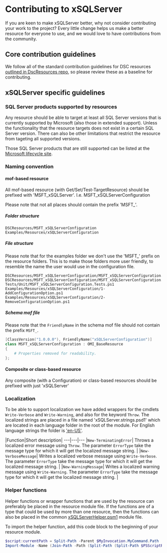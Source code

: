 # Contributing to xSQLServer

If you are keen to make xSQLServer better, why not consider contributing your work to the project? Every little change helps us make a better resource for everyone to use, and we would love to have contributions from the community.

## Core contribution guidelines

We follow all of the standard contribution guidelines for DSC resources [outlined in DscResources repo](https://github.com/PowerShell/DscResources/blob/master/CONTRIBUTING.md), so please review these as a baseline for contributing.

## xSQLServer specific guidelines

### SQL Server products supported by resources

Any resource should be able to target at least all SQL Server versions that is currently supported by Microsoft (also those in extended support).
Unless the functionality that the resource targets does not exist in a certain SQL Server version.
There can also be other limitations that restrict the resource from tageting all supported versions.

Those SQL Server products that are still supported can be listed at the [Microsoft lifecycle site](https://support.microsoft.com/en-us/lifecycle/search?alpha=SQL%20Server).

### Naming convention

#### mof-based resource

All mof-based resource (with Get/Set/Test-TargetResource) should be prefixed with 'MSFT_xSQLServer'. I.e. MSFT_xSQLServerConfiguration

Please note that not all places should contain the prefix 'MSFT_'.

##### Folder structure

```Text
DSCResources/MSFT_xSQLServerConfiguration
Examples/Resources/xSQLServerConfiguration
```

##### File structure

Please note that for the examples folder we don't use the 'MSFT_' prefix on the resource folders.
This is to make those folders more user friendly, to resemble the name the user would use in the configuration file.

```Text
DSCResources/MSFT_xSQLServerConfiguration/MSFT_xSQLServerConfiguration.psm1
DSCResources/MSFT_xSQLServerConfiguration/MSFT_xSQLServerConfiguration.schema.mof
Tests/Unit/MSFT_xSQLServerConfiguration.Tests.ps1
Examples/Resources/xSQLServerConfiguration/1-AddConfigurationOption.ps1
Examples/Resources/xSQLServerConfiguration/2-RemoveConfigurationOption.ps1
```

##### Schema mof file

Please note that the `FriendlyName` in the schema mof file should not contain the prefix `MSFT_`.

```PowerShell
[ClassVersion("1.0.0.0"), FriendlyName("xSQLServerConfiguration")]
class MSFT_xSQLServerConfiguration : OMI_BaseResource
{
    # Properties removed for readability.
};
```

#### Composite or class-based resource

Any composite (with a Configuration) or class-based resources should be prefixed with just 'xSQLServer'

### Localization

To be able to support localization we have added wrappers for the cmdlets `Write-Verbose` and `Write-Warning`, and also for the keyword `Throw`.
The localized strings are placed in a file named 'xSQLServer.strings.psd1' which are located in each language folder in the root of the module. For English language strings the folder is ['en-US'](https://github.com/PowerShell/xSQLServer/blob/dev/en-US).

|Function|Short description|
---|---|---
|`New-TerminatingError`| Throws a localized error message using `Throw`. The parameter `ErrorType` take the message type for which it will get the localized message string. |
|`New-VerboseMessage`| Writes a localized verbose message using `Write-Verbose`. The parameter `ErrorType` take the message type for which it will get the localized message string. |
|`New-WarningMessage`| Writes a localized warning message using `Write-Warning`. The parameter `ErrorType` take the message type for which it will get the localized message string. |

### Helper functions

Helper functions or wrapper functions that are used by the resource can preferably be placed in the resource module file. If the functions are of a type that could be used by more than
one resource, then the functions can also be placed in the common [xSQLServerHelper.psm1](https://github.com/PowerShell/xSQLServer/blob/dev/xSQLServerHelper.psm1) module file.

To import the helper function, add this code block to the beginning of your resource module.

```PowerShell
$script:currentPath = Split-Path -Parent $MyInvocation.MyCommand.Path
Import-Module -Name (Join-Path -Path (Split-Path (Split-Path $PSScriptRoot -Parent) -Parent) -ChildPath 'xSQLServerHelper.psm1') -Force
```